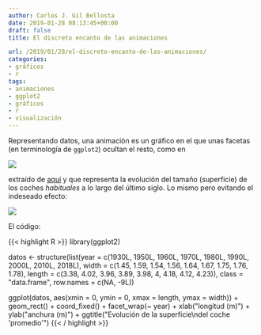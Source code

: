 ```yaml
---
author: Carlos J. Gil Bellosta
date: 2019-01-28 08:13:45+00:00
draft: false
title: El discreto encanto de las animaciones

url: /2019/01/28/el-discreto-encanto-de-las-animaciones/
categories:
- gráficos
- r
tags:
- animaciones
- ggplot2
- gráficos
- r
- visualización
---
```


Representando datos, una animación es un gráfico en el que unas facetas (en terminología de `ggplot2`) ocultan el resto, como en

![](/wp-uploads/2019/01/ezgif-4-3c3da54ff084.gif)

extraído de [aquí](https://twitter.com/cocteautriplets/status/986394792329465857?s=03) y que representa la evolución del tamaño (superficie) de los coches _habituales_ a lo largo del último siglo. Lo mismo pero evitando el indeseado efecto:

![](/wp-uploads/2019/01/Rplot.png#center)

El código:

{{< highlight R >}}
library(ggplot2)

datos <- structure(list(year = c(1930L,
  1950L, 1960L, 1970L,
  1980L, 1990L, 2000L, 2010L, 2018L),
  width = c(1.45, 1.59, 1.54, 1.56, 1.64,
           1.67, 1.75, 1.76, 1.78),
  length = c(3.38, 4.02, 3.96, 3.89, 3.98,
           4, 4.18, 4.12, 4.23)),
  class = "data.frame", row.names = c(NA, -9L))

ggplot(datos, aes(xmin = 0, ymin = 0,
  xmax = length, ymax = width)) +
  geom_rect() +
  coord_fixed() +
  facet_wrap(~ year) +
  xlab("longitud (m)") +
  ylab("anchura (m)") +
  ggtitle("Evolución de la superficie\ndel coche 'promedio'")
{{< / highlight >}}



